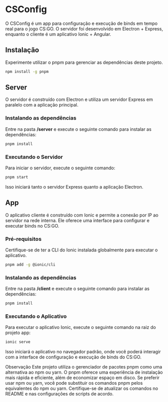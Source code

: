 # CSConfig
O CSConfig é um app para configuração e execução de binds em tempo real para o jogo CS:GO. O servidor foi desenvolvido em Electron + Express, enquanto o cliente é um aplicativo Ionic + Angular.

## Instalação
Experimente utilizar o pnpm para gerenciar as dependências deste projeto.

```bash
npm install -g pnpm
```

## Server
O servidor é construído com Electron e utiliza um servidor Express em paralelo com a aplicação principal.

### Instalando as dependências
Entre na pasta **/server** e execute o seguinte comando para instalar as dependências:

```bash
pnpm install
```

### Executando o Servidor
Para iniciar o servidor, execute o seguinte comando:

```bash
pnpm start
```

Isso iniciará tanto o servidor Express quanto a aplicação Electron.

## App
O aplicativo cliente é construído com Ionic e permite a conexão por IP ao servidor na rede interna. Ele oferece uma interface para configurar e executar binds no CS:GO.

### Pré-requisitos
Certifique-se de ter a CLI do Ionic instalada globalmente para executar o aplicativo.

```bash
pnpm add -g @ionic/cli
```

### Instalando as dependências
Entre na pasta **/client** e execute o seguinte comando para instalar as dependências:

```bash
pnpm install
```

### Executando o Aplicativo
Para executar o aplicativo Ionic, execute o seguinte comando na raiz do projeto app:

```bash
ionic serve
```

Isso iniciará o aplicativo no navegador padrão, onde você poderá interagir com a interface de configuração e execução de binds do CS:GO.

Observação
Este projeto utiliza o gerenciador de pacotes pnpm como uma alternativa ao npm ou yarn. O pnpm oferece uma experiência de instalação mais rápida e eficiente, além de economizar espaço em disco. Se preferir usar npm ou yarn, você pode substituir os comandos pnpm pelos equivalentes do npm ou yarn. Certifique-se de atualizar os comandos no README e nas configurações de scripts de acordo.
